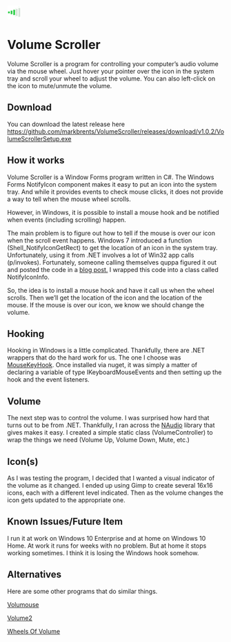 ![Volume Scroller Logo](VolumeScrollerLogo32.png "Volume Scroller Logo")

# Volume Scroller
Volume Scroller is a program for controlling your computer’s audio volume via the mouse wheel. 
Just hover your pointer over the icon in the system tray and scroll your wheel to adjust the volume. 
You can also left-click on the icon to mute/unmute the volume.

## Download
You can download the latest release here https://github.com/markbrents/VolumeScroller/releases/download/v1.0.2/VolumeScrollerSetup.exe

## How it works 
Volume Scroller is a Window Forms program written in C#. The Windows Forms NotifyIcon component makes it easy to put an icon into the system tray. And while it provides events to check mouse clicks, it does not provide a way to tell when the mouse wheel scrolls.

However, in Windows, it is possible to install a mouse hook and be notified when events (including scrolling) happen.

The main problem is to figure out how to tell if the mouse is over our icon when the scroll event happens. Windows 7 introduced a function (Shell_NotifyIconGetRect) to get the location of an icon in the system tray. Unfortunately, using it from .NET involves a lot of Win32 app calls (p/invokes). Fortunately, someone calling themselves quppa figured it out and posted the code in a [blog post.](https://www.quppa.net/blog/2010/12/08/windows-7-style-notification-area-applications-in-wpf-part-2-notify-icon-position/) I wrapped this code into a class called NotifyIconInfo.

So, the idea is to install a mouse hook and have it call us when the wheel scrolls. Then we’ll get the location of the icon and the location of the mouse. If the mouse is over our icon, we know we should change the volume.

## Hooking
Hooking in Windows is a little complicated. Thankfully, there are .NET wrappers that do the hard work for us. The one I choose was [MouseKeyHook](https://github.com/gmamaladze/globalmousekeyhook). Once installed via nuget, it was simply a matter of declaring a variable of type IKeyboardMouseEvents and then setting up the hook and the event listeners.

## Volume
The next step was to control the volume. I was surprised how hard that turns out to be from .NET. Thankfully, I ran across the [NAudio](https://github.com/naudio/NAudio) library that gives makes it easy. I created a simple static class (VolumeController) to wrap the things we need (Volume Up, Volume Down, Mute, etc.)

## Icon(s)
As I was testing the program, I decided that I wanted a visual indicator of the volume as it changed. I ended up using Gimp to create several 16x16 icons, each with a different level indicated. Then as the volume changes the icon gets updated to the appropriate one.

## Known Issues/Future Item
I run it at work on Windows 10 Enterprise and at home on Windows 10 Home. 
At work it runs for weeks with no problem. But at home it stops working sometimes. 
I think it is losing the Windows hook somehow.

## Alternatives
Here are some other programs that do similar things.

[Volumouse](http://www.nirsoft.net/utils/volumouse.html)

[Volume2](http://irzyxa.deviantart.com/art/Volume2-is-an-advanced-Windows-volume-control-270152280)

[Wheels Of Volume](http://drudger.deviantart.com/art/Wheels-of-Volume-2-0-277322003)
